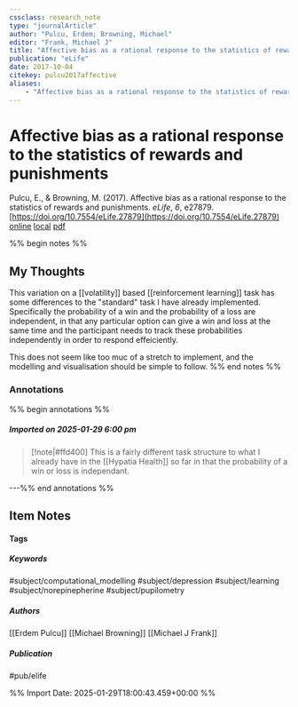 ```yaml
---
cssclass: research_note
type: "journalArticle"
author: "Pulcu, Erdem; Browning, Michael"
editor: "Frank, Michael J"
title: "Affective bias as a rational response to the statistics of rewards and punishments"
publication: "eLife"
date: 2017-10-04
citekey: pulcu2017affective
aliases: 
    - "Affective bias as a rational response to the statistics of rewards and punishments"
---
```


# Affective bias as a rational response to the statistics of rewards and punishments

Pulcu, E., & Browning, M. (2017). Affective bias as a rational response to the statistics of rewards and punishments. _eLife_, _6_, e27879. [https://doi.org/10.7554/eLife.27879](https://doi.org/10.7554/eLife.27879)
[online](http://zotero.org/users/7162438/items/958KE3YE) [local](zotero://select/library/items/958KE3YE) [pdf](file:///home/gjc216/Zotero/storage/PFQIRDYJ/Pulcu%20and%20Browning%20-%202017%20-%20Affective%20bias%20as%20a%20rational%20response%20to%20the%20statistics%20of%20rewards%20and%20punishments.pdf)
 

 
%% begin notes %%

## My Thoughts

This variation on a [[volatility]] based [[reinforcement learning]] task has some differences to the "standard" task I have already implemented. Specifically the probability of a win and the probability of a loss are independent, in that any particular option can give a win and loss at the same time and the participant needs to track these probabilities independently in order to respond effeiciently.

This does not seem like too muc of a stretch to implement, and the modelling and visualisation should be simple to follow.
%% end notes %%

### Annotations

%% begin annotations %%

##### Imported on 2025-01-29 6:00 pm
>[!note|#ffd400]
> This is a fairly different task structure to what I already have in the [[Hypatia Health]] so far in that the probability of a win or loss is independant.

---%% end annotations %%

## Item Notes

#### Tags

##### Keywords

#subject/computational_modelling #subject/depression #subject/learning #subject/norepinepherine #subject/pupilometry

##### Authors

[[Erdem Pulcu]] [[Michael Browning]] [[Michael J Frank]]

##### Publication

#pub/elife 


%% Import Date: 2025-01-29T18:00:43.459+00:00 %%
